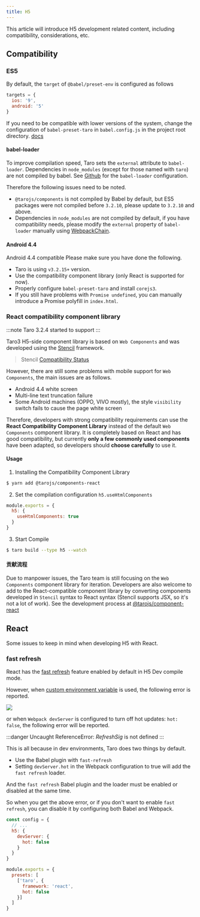 ```yaml
---
title: H5
---
```


This article will introduce H5 development related content, including compatibility, considerations, etc.

## Compatibility

### ES5

By default, the `target` of `@babel/preset-env` is configured as follows

```js
targets = {
  ios: '9',
  android: '5'
}
```

If you need to be compatible with lower versions of the system, change the configuration of `babel-preset-taro` in `babel.config.js` in the project root directory. [docs](https://docs.taro.zone/docs/babel-config)

#### babel-loader

To improve compilation speed, Taro sets the `external` attribute to `babel-loader`. Dependencies in `node_modules` (except for those named with `taro`) are not compiled by babel. See [Github](https://github.com/NervJS/taro/blob/4aa08d541b1c5221bf420fc0f4a305960e22aa0a/packages/taro-webpack-runner/src/util/chain.ts#L502-L510) for the `babel-loader` configuration.

Therefore the following issues need to be noted.

* `@tarojs/components` is not compiled by Babel by default, but ES5 packages were not compiled before `3.2.10`, please update to `3.2.10` and above.
* Dependencies in `node_modules` are not compiled by default, if you have compatibility needs, please modify the `external` property of `babel-loader` manually using [WebpackChain](config-detail#h5webpackchain).

#### Android 4.4

Android 4.4 compatible Please make sure you have done the following.

* Taro is using `v3.2.15+` version.
* Use the compatibility component library (only React is supported for now).
* Properly configure `babel-preset-taro` and install `corejs3`.
* If you still have problems with `Promise undefined`, you can manually introduce a Promise polyfill in `index.html`.

### React compatibility component library

:::note
Taro 3.2.4 started to support
:::

Taro3 H5-side component library is based on `Web Components` and was developed using the [Stencil](https://stenciljs.com/) framework.

> Stencil [Compatibility Status](https://stenciljs.com/docs/browser-support)

However, there are still some problems with mobile support for `Web Components`, the main issues are as follows.

* Android 4.4 white screen
* Multi-line text truncation failure
* Some Android machines (OPPO, VIVO mostly), the style `visibility` switch fails to cause the page white screen

Therefore, developers with strong compatibility requirements can use the **React Compatibility Component Library** instead of the default `Web Components` component library. It is completely based on React and has good compatibility, but currently **only a few commonly used components** have been adapted, so developers should **choose carefully** to use it.

#### Usage

1. Installing the Compatibility Component Library

```bash
$ yarn add @tarojs/components-react
```

2. Set the compilation configuration `h5.useHtmlComponents`

```js title="config/index.js"
module.exports = {
  h5: {
    useHtmlComponents: true
  }
}
```

3. Start Compile

```bash
$ taro build --type h5 --watch
```

#### 贡献流程

Due to manpower issues, the Taro team is still focusing on the `Web Components` component library for iteration. Developers are also welcome to add to the React-compatible component library by converting components developed in `Stencil` syntax to React syntax (Stencil supports JSX, so it's not a lot of work). See the development process at [@tarojs/component-react](https://github.com/NervJS/taro/blob/next/packages/taro-components-react/README.md#%E6%94%B9%E9%80%A0%E6%96%B9%E6%B3%95)

## React 

Some issues to keep in mind when developing H5 with React.

### fast refresh

React has the [fast refresh](https://github.com/facebook/react/issues/16604#issuecomment-528663101) feature enabled by default in H5 Dev compile mode.

However, when [custom environment variable](https://github.com/NervJS/taro/issues/9576) is used, the following error is reported.

![](https://storage.360buyimg.com/cjj-pub-images/fast-refresh-error.png)

or when `Webpack devServer` is configured to turn off hot updates: `hot: false`, the following error will be reported.

:::danger
Uncaught ReferenceError: $RefreshSig$ is not defined
:::

This is all because in dev environments, Taro does two things by default.

- Use the Babel plugin with `fast-refresh`
- Setting `devServer.hot` in the Webpack configuration to true will add the `fast refresh` loader.

And the `fast refresh` Babel plugin and the loader must be enabled or disabled at the same time.

So when you get the above error, or if you don't want to enable `fast refresh`, you can disable it by configuring both Babel and Webpack.

```js title="config/index.js" {5}
const config = {
  // ...
  h5: {
    devServer: {
      hot: false
    }
  }
}
```

```js title="babel.config.js" {5}
module.exports = {
  presets: [
    ['taro', {
      framework: 'react',
      hot: false
    }]
  ]
}
```
